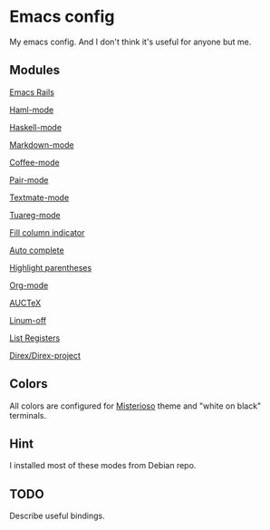 # Emacs config

My emacs config. And I don't think it's useful for anyone but me.

## Modules

[Emacs Rails](https://github.com/remvee/emacs-rails)

[Haml-mode](https://github.com/nex3/haml-mode)

[Haskell-mode](https://github.com/haskell/haskell-mode)

[Markdown-mode](http://jblevins.org/projects/markdown-mode/)

[Coffee-mode](https://github.com/defunkt/coffee-mode)

[Pair-mode](http://www.loveshack.ukfsn.org/emacs/pair-mode.el)

[Textmate-mode](https://github.com/defunkt/textmate.el)

[Tuareg-mode](https://github.com/emacsmirror/tuareg)

[Fill column indicator](http://www.emacswiki.org/emacs/fill-column-indicator.el)

[Auto complete](http://auto-complete.org/)

[Highlight parentheses](https://github.com/nschum/highlight-parentheses.el)

[Org-mode](http://orgmode.org/)

[AUCTeX](http://www.gnu.org/software/auctex/)

[Linum-off](http://www.emacswiki.org/emacs/linum-off.el)

[List Registers](http://www.emacswiki.org/emacs/download/list-register.el)

[Direx/Direx-project](https://github.com/m2ym/direx-el)

## Colors

All colors are configured for [Misterioso](https://github.com/tovbinm/emacs-24-mac/blob/master/etc/themes/misterioso-theme.el) theme and "white on black" terminals.

## Hint

I installed most of these modes from Debian repo.

## TODO

Describe useful bindings.
